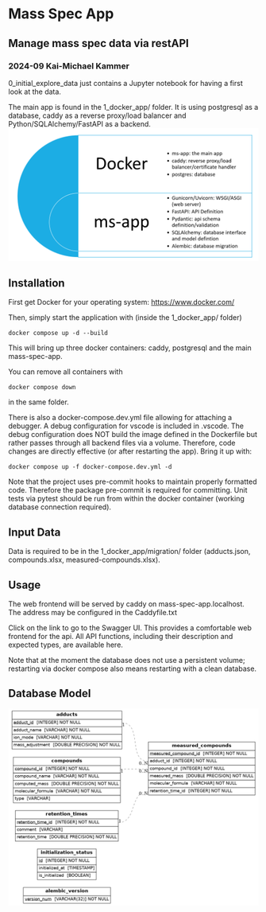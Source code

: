# Mass Spec App
## Manage mass spec data via restAPI
### 2024-09 Kai-Michael Kammer
0_initial_explore_data just contains a Jupyter notebook for having a first look at the data.


The main app is found in the 1_docker_app/ folder. It is using postgresql as a database, caddy as a reverse proxy/load balancer and Python/SQLAlchemy/FastAPI as a backend.
![App Overview](images/app_overview.png?raw=true)
## Installation
First get Docker for your operating system: https://www.docker.com/

Then, simply start the application with (inside the 1_docker_app/ folder)

    docker compose up -d --build


This will bring up three docker containers: caddy, postgresql and the main mass-spec-app.

You can remove all containers with

    docker compose down

in the same folder.

There is also a docker-compose.dev.yml file allowing for attaching a debugger. A debug configuration for vscode is included in .vscode.
The debug configuration does NOT build the image defined in the Dockerfile but rather passes through all backend files via a volume. Therefore, code changes are directly effective (or after restarting the app). Bring it up with:

    docker compose up -f docker-compose.dev.yml -d

Note that the project uses pre-commit hooks to maintain properly formatted code. Therefore the package pre-commit is required for committing.
Unit tests via pytest should be run from within the docker container (working database connection required).

## Input Data
Data is required to be in the 1_docker_app/migration/ folder (adducts.json, compounds.xlsx, measured-compounds.xlsx).

## Usage
The web frontend will be served by caddy on mass-spec-app.localhost.
The address may be configured in the Caddyfile.txt

Click on the link to go to the Swagger UI. This provides a comfortable web frontend for the api.
All API functions, including their description and expected types, are available here.

Note that at the moment the database does not use a persistent volume; restarting via docker compose also means restarting with a clean database.

## Database Model
![App Overview](images/db_model.png?raw=true)
